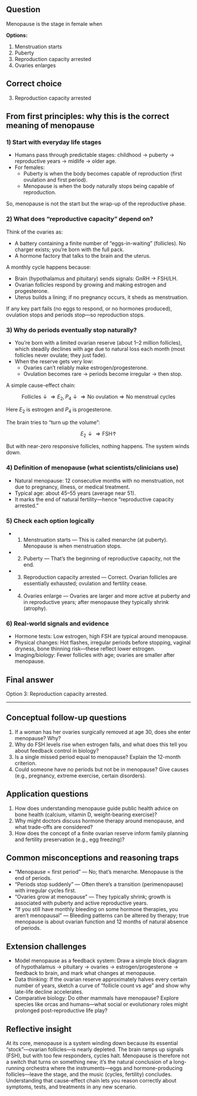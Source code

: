 ## Question
Menopause is the stage in female when

**Options:**

1. Menstruation starts
2. Puberty
3. Reproduction capacity arrested
4. Ovaries enlarges

## Correct choice
3) Reproduction capacity arrested

## From first principles: why this is the correct meaning of menopause

### 1) Start with everyday life stages
- Humans pass through predictable stages: childhood → puberty → reproductive years → midlife → older age.
- For females:
  - Puberty is when the body becomes capable of reproduction (first ovulation and first period).
  - Menopause is when the body naturally stops being capable of reproduction.

So, menopause is not the start but the wrap-up of the reproductive phase.

### 2) What does “reproductive capacity” depend on?
Think of the ovaries as:
- A battery containing a finite number of “eggs-in-waiting” (follicles). No charger exists; you’re born with the full pack.
- A hormone factory that talks to the brain and the uterus.

A monthly cycle happens because:
- Brain (hypothalamus and pituitary) sends signals: GnRH → FSH/LH.
- Ovarian follicles respond by growing and making estrogen and progesterone.
- Uterus builds a lining; if no pregnancy occurs, it sheds as menstruation.

If any key part fails (no eggs to respond, or no hormones produced), ovulation stops and periods stop—so reproduction stops.

### 3) Why do periods eventually stop naturally?
- You’re born with a limited ovarian reserve (about 1–2 million follicles), which steadily declines with age due to natural loss each month (most follicles never ovulate; they just fade).
- When the reserve gets very low:
  - Ovaries can’t reliably make estrogen/progesterone.
  - Ovulation becomes rare → periods become irregular → then stop.

A simple cause-effect chain:
```math
\text{Follicles} \downarrow \Rightarrow E_2, P_4 \downarrow \Rightarrow \text{No ovulation} \Rightarrow \text{No menstrual cycles}
```
Here $E_2$ is estrogen and $P_4$ is progesterone.

The brain tries to “turn up the volume”:
```math
E_2 \downarrow \Rightarrow \text{FSH} \uparrow
```
But with near-zero responsive follicles, nothing happens. The system winds down.

### 4) Definition of menopause (what scientists/clinicians use)
- Natural menopause: 12 consecutive months with no menstruation, not due to pregnancy, illness, or medical treatment.
- Typical age: about 45–55 years (average near 51).
- It marks the end of natural fertility—hence “reproductive capacity arrested.”

### 5) Check each option logically
- 1) Menstruation starts — This is called menarche (at puberty). Menopause is when menstruation stops.
- 2) Puberty — That’s the beginning of reproductive capacity, not the end.
- 3) Reproduction capacity arrested — Correct. Ovarian follicles are essentially exhausted; ovulation and fertility cease.
- 4) Ovaries enlarge — Ovaries are larger and more active at puberty and in reproductive years; after menopause they typically shrink (atrophy).

### 6) Real-world signals and evidence
- Hormone tests: Low estrogen, high FSH are typical around menopause.
- Physical changes: Hot flashes, irregular periods before stopping, vaginal dryness, bone thinning risk—these reflect lower estrogen.
- Imaging/biology: Fewer follicles with age; ovaries are smaller after menopause.

## Final answer
Option 3: Reproduction capacity arrested.

---

## Conceptual follow-up questions
1. If a woman has her ovaries surgically removed at age 30, does she enter menopause? Why?
2. Why do FSH levels rise when estrogen falls, and what does this tell you about feedback control in biology?
3. Is a single missed period equal to menopause? Explain the 12-month criterion.
4. Could someone have no periods but not be in menopause? Give causes (e.g., pregnancy, extreme exercise, certain disorders).

## Application questions
1. How does understanding menopause guide public health advice on bone health (calcium, vitamin D, weight-bearing exercise)?
2. Why might doctors discuss hormone therapy around menopause, and what trade-offs are considered?
3. How does the concept of a finite ovarian reserve inform family planning and fertility preservation (e.g., egg freezing)?

## Common misconceptions and reasoning traps
- “Menopause = first period” — No; that’s menarche. Menopause is the end of periods.
- “Periods stop suddenly” — Often there’s a transition (perimenopause) with irregular cycles first.
- “Ovaries grow at menopause” — They typically shrink; growth is associated with puberty and active reproductive years.
- “If you still have monthly bleeding on some hormone therapies, you aren’t menopausal” — Bleeding patterns can be altered by therapy; true menopause is about ovarian function and 12 months of natural absence of periods.

## Extension challenges
- Model menopause as a feedback system: Draw a simple block diagram of hypothalamus → pituitary → ovaries → estrogen/progesterone → feedback to brain, and mark what changes at menopause.
- Data thinking: If the ovarian reserve approximately halves every certain number of years, sketch a curve of “follicle count vs age” and show why late-life decline accelerates.
- Comparative biology: Do other mammals have menopause? Explore species like orcas and humans—what social or evolutionary roles might prolonged post-reproductive life play?

## Reflective insight
At its core, menopause is a system winding down because its essential “stock”—ovarian follicles—is nearly depleted. The brain ramps up signals (FSH), but with too few responders, cycles halt. Menopause is therefore not a switch that turns on something new; it’s the natural conclusion of a long-running orchestra where the instruments—eggs and hormone-producing follicles—leave the stage, and the music (cycles, fertility) concludes. Understanding that cause-effect chain lets you reason correctly about symptoms, tests, and treatments in any new scenario.